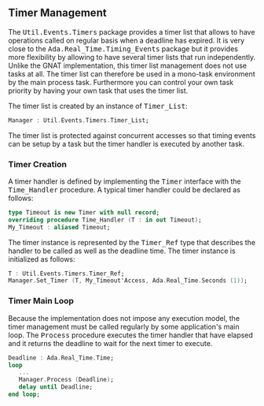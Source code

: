 ## Timer Management
The <tt>Util.Events.Timers</tt> package provides a timer list that allows to have
operations called on regular basis when a deadline has expired.  It is very close to
the <tt>Ada.Real_Time.Timing_Events</tt> package but it provides more flexibility
by allowing to have several timer lists that run independently.  Unlike the GNAT
implementation, this timer list management does not use tasks at all.  The timer list
can therefore be used in a mono-task environment by the main process task.  Furthermore
you can control your own task priority by having your own task that uses the timer list.

The timer list is created by an instance of <tt>Timer_List</tt>:

```Ada
Manager : Util.Events.Timers.Timer_List;
```

The timer list is protected against concurrent accesses so that timing events can be
setup by a task but the timer handler is executed by another task.

### Timer Creation
A timer handler is defined by implementing the <tt>Timer</tt> interface with the
<tt>Time_Handler</tt> procedure.  A typical timer handler could be declared as follows:

```Ada
type Timeout is new Timer with null record;
overriding procedure Time_Handler (T : in out Timeout);
My_Timeout : aliased Timeout;

```

The timer instance is represented by the <tt>Timer_Ref</tt> type that describes the handler
to be called as well as the deadline time.  The timer instance is initialized as follows:

```Ada
T : Util.Events.Timers.Timer_Ref;
Manager.Set_Timer (T, My_Timeout'Access, Ada.Real_Time.Seconds (1));
```

### Timer Main Loop
Because the implementation does not impose any execution model, the timer management must
be called regularly by some application's main loop.  The <tt>Process</tt> procedure
executes the timer handler that have elapsed and it returns the deadline to wait for the
next timer to execute.

```Ada
Deadline : Ada.Real_Time.Time;
loop
   ...
   Manager.Process (Deadline);
   delay until Deadline;
end loop;
```

